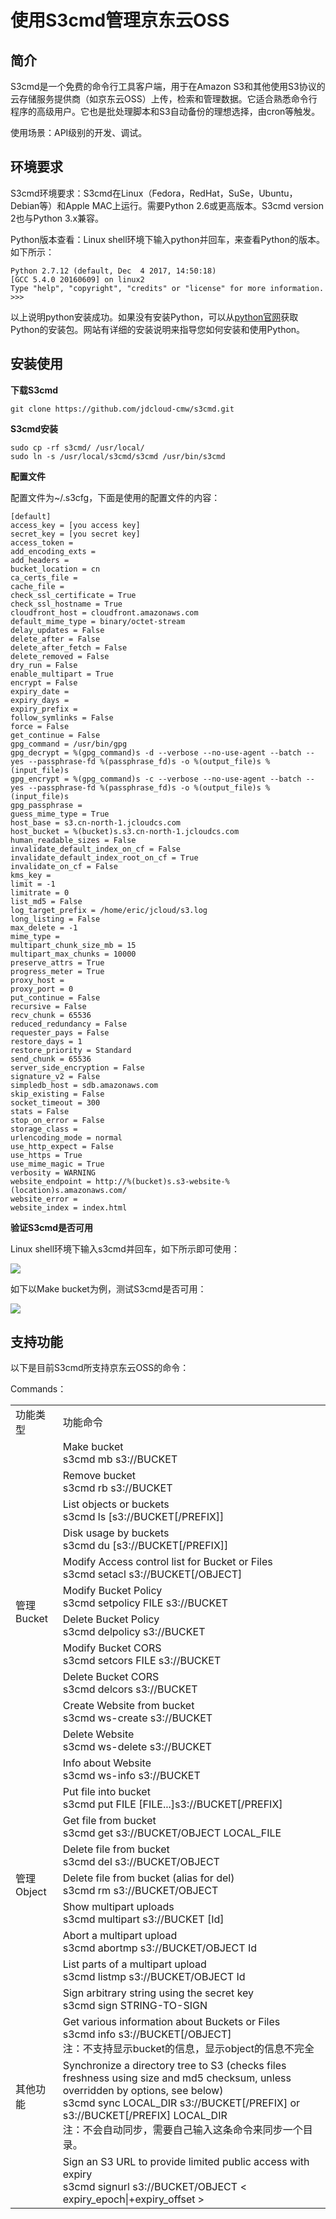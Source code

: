 # 使用S3cmd管理京东云OSS

## 简介

S3cmd是一个免费的命令行工具客户端，用于在Amazon S3和其他使用S3协议的云存储服务提供商（如京东云OSS）上传，检索和管理数据。它适合熟悉命令行程序的高级用户。它也是批处理脚本和S3自动备份的理想选择，由cron等触发。

使用场景：API级别的开发、调试。

## 环境要求

S3cmd环境要求：S3cmd在Linux（Fedora，RedHat，SuSe，Ubuntu，Debian等）和Apple MAC上运行。需要Python 2.6或更高版本。S3cmd version 2也与Python 3.x兼容。

Python版本查看：Linux shell环境下输入python并回车，来查看Python的版本。如下所示：

```
Python 2.7.12 (default, Dec  4 2017, 14:50:18) 
[GCC 5.4.0 20160609] on linux2
Type "help", "copyright", "credits" or "license" for more information.
>>>
```

以上说明python安装成功。如果没有安装Python，可以从[python官网](https://www.python.org/?spm=a2c4g.11186623.2.4.YmMQuB)获取Python的安装包。网站有详细的安装说明来指导您如何安装和使用Python。

## 安装使用

**下载S3cmd**

```
git clone https://github.com/jdcloud-cmw/s3cmd.git
```

**S3cmd安装**

```
sudo cp -rf s3cmd/ /usr/local/
sudo ln -s /usr/local/s3cmd/s3cmd /usr/bin/s3cmd
```

**配置文件**

配置文件为~/.s3cfg，下面是使用的配置文件的内容：

```
[default]
access_key = [you access key]
secret_key = [you secret key]
access_token = 
add_encoding_exts = 
add_headers = 
bucket_location = cn
ca_certs_file = 
cache_file = 
check_ssl_certificate = True
check_ssl_hostname = True
cloudfront_host = cloudfront.amazonaws.com
default_mime_type = binary/octet-stream
delay_updates = False
delete_after = False
delete_after_fetch = False
delete_removed = False
dry_run = False
enable_multipart = True
encrypt = False
expiry_date = 
expiry_days = 
expiry_prefix = 
follow_symlinks = False
force = False
get_continue = False
gpg_command = /usr/bin/gpg
gpg_decrypt = %(gpg_command)s -d --verbose --no-use-agent --batch --yes --passphrase-fd %(passphrase_fd)s -o %(output_file)s %(input_file)s
gpg_encrypt = %(gpg_command)s -c --verbose --no-use-agent --batch --yes --passphrase-fd %(passphrase_fd)s -o %(output_file)s %(input_file)s
gpg_passphrase = 
guess_mime_type = True
host_base = s3.cn-north-1.jcloudcs.com
host_bucket = %(bucket)s.s3.cn-north-1.jcloudcs.com
human_readable_sizes = False
invalidate_default_index_on_cf = False
invalidate_default_index_root_on_cf = True
invalidate_on_cf = False
kms_key = 
limit = -1
limitrate = 0
list_md5 = False
log_target_prefix = /home/eric/jcloud/s3.log
long_listing = False
max_delete = -1
mime_type = 
multipart_chunk_size_mb = 15
multipart_max_chunks = 10000
preserve_attrs = True
progress_meter = True
proxy_host = 
proxy_port = 0
put_continue = False
recursive = False
recv_chunk = 65536
reduced_redundancy = False
requester_pays = False
restore_days = 1
restore_priority = Standard
send_chunk = 65536
server_side_encryption = False
signature_v2 = False
simpledb_host = sdb.amazonaws.com
skip_existing = False
socket_timeout = 300
stats = False
stop_on_error = False
storage_class = 
urlencoding_mode = normal
use_http_expect = False
use_https = True
use_mime_magic = True
verbosity = WARNING
website_endpoint = http://%(bucket)s.s3-website-%(location)s.amazonaws.com/
website_error = 
website_index = index.html
```

**验证S3cmd是否可用**

Linux shell环境下输入s3cmd并回车，如下所示即可使用：

![](https://github.com/jdcloudcom/cn/blob/edit/image/Object-Storage-Service/OSS-092.png)

如下以Make bucket为例，测试S3cmd是否可用：

![](https://github.com/jdcloudcom/cn/blob/edit/image/Object-Storage-Service/OSS-093.png)

## 支持功能

以下是目前S3cmd所支持京东云OSS的命令：

Commands：

<table>
<tr>
    <td>功能类型</td>
    <td>功能命令</td>
</tr>
<tr>
    <td rowspan="12"> 管理Bucket</td>
    <td>Make bucket<br>s3cmd mb s3://BUCKET</td>
</tr>
<tr>
    <td>Remove bucket<br>s3cmd rb s3://BUCKET</td>
</tr>
<tr>
    <td>List objects or buckets<br>s3cmd ls [s3://BUCKET[/PREFIX]]</td>
</tr>
<tr>
    <td>Disk usage by buckets<br>s3cmd du [s3://BUCKET[/PREFIX]]</td>
</tr>
<tr>
    <td>Modify Access control list for Bucket or Files<br>s3cmd setacl s3://BUCKET[/OBJECT]</td>
</tr>
<tr>
    <td>Modify Bucket Policy<br>s3cmd setpolicy FILE s3://BUCKET</td>
</tr>
<tr>
    <td>Delete Bucket Policy<br>s3cmd delpolicy s3://BUCKET</td>
</tr>
<tr>
    <td>Modify Bucket CORS<br>s3cmd setcors FILE s3://BUCKET</td>
</tr>
 <tr>
    <td>Delete Bucket CORS<br>s3cmd delcors s3://BUCKET</td>
</tr>
 <tr>
    <td>Create Website from bucket<br>s3cmd ws-create s3://BUCKET</td>
</tr>
 <tr>
    <td>Delete Website<br>s3cmd ws-delete s3://BUCKET</td>
</tr>
 <tr>
    <td>Info about Website<br>s3cmd ws-info s3://BUCKET</td>
</tr> 
<tr>
    <td rowspan="7"> 管理Object</td>
    <td>Put file into bucket<br>s3cmd put FILE [FILE...]s3://BUCKET[/PREFIX]</td>
</tr>
<tr>
    <td>Get file from bucket<br>s3cmd get s3://BUCKET/OBJECT LOCAL_FILE</td>
</tr>
<tr>
    <td>Delete file from bucket<br>s3cmd del s3://BUCKET/OBJECT</td>
</tr>
<tr>
    <td>Delete file from bucket (alias for del)<br>s3cmd rm s3://BUCKET/OBJECT</td>
</tr>
<tr>
    <td>Show multipart uploads<br>s3cmd multipart s3://BUCKET [Id]</td>
</tr>
<tr>
    <td>Abort a multipart upload<br>s3cmd abortmp s3://BUCKET/OBJECT Id</td>
</tr>
<tr>
    <td>List parts of a multipart upload<br>s3cmd listmp s3://BUCKET/OBJECT Id</td>
</tr>
<tr>
    <td rowspan="4"> 其他功能</td>
    <td>Sign arbitrary string using the secret key<br>s3cmd sign STRING-TO-SIGN</td>
</tr>
<tr>
    <td>Get various information about Buckets or Files<br>s3cmd info s3://BUCKET[/OBJECT]<br>注：不支持显示bucket的信息，显示object的信息不完全</td>
</tr>
<tr>
    <td>Synchronize a directory tree to S3 (checks files freshness using size and md5 checksum, unless overridden by options, see below)<br>s3cmd sync LOCAL_DIR s3://BUCKET[/PREFIX] or s3://BUCKET[/PREFIX] LOCAL_DIR<br>注：不会自动同步，需要自己输入这条命令来同步一个目录。</td>
</tr>
<tr>
    <td>Sign an S3 URL to provide limited public access with expiry <br>s3cmd signurl s3://BUCKET/OBJECT &lt expiry_epoch|+expiry_offset &gt </td>
</tr>
</table>


